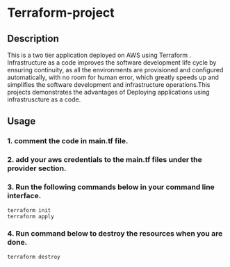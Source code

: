 # Terraform-project

## Description
This is a two tier application deployed on AWS using Terraform .
Infrastructure as a code improves the software development life cycle by ensuring continuity, as all the environments are provisioned and configured automatically, with no room for human error, which greatly speeds up and simplifies the software development and infrastructure operations.This projects demonstrates the advantages of Deploying applications using infrastruscture as a code.  


## Usage
### 1. comment the code in main.tf file.
### 2. add your aws credentials to the main.tf files under the provider section.
### 3. Run the following commands below in your command line interface.


```
terraform init
terraform apply
```

### 4. Run command below to destroy the resources when you are done.
```
terraform destroy

```
